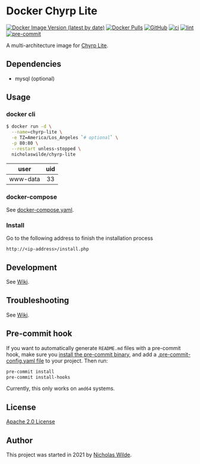 # Docker Chyrp Lite
[![Docker Image Version (latest by date)](https://img.shields.io/docker/v/nicholaswilde/chyrp-lite)](https://hub.docker.com/r/nicholaswilde/chyrp-lite)
[![Docker Pulls](https://img.shields.io/docker/pulls/nicholaswilde/chyrp-lite)](https://hub.docker.com/r/nicholaswilde/chyrp-lite)
[![GitHub](https://img.shields.io/github/license/nicholaswilde/docker-chyrp-lite)](./LICENSE)
[![ci](https://github.com/nicholaswilde/docker-chyrp-lite/workflows/ci/badge.svg)](https://github.com/nicholaswilde/docker-chyrp-lite/actions?query=workflow%3Aci)
[![lint](https://github.com/nicholaswilde/docker-chyrp-lite/workflows/lint/badge.svg?branch=main)](https://github.com/nicholaswilde/docker-chyrp-lite/actions?query=workflow%3Alint)
[![pre-commit](https://img.shields.io/badge/pre--commit-enabled-brightgreen?logo=pre-commit&logoColor=white)](https://github.com/pre-commit/pre-commit)

A multi-architecture image for [Chyrp Lite](https://github.com/xenocrat/chyrp-lite).

## Dependencies

* mysql (optional)

## Usage
### docker cli

```bash
$ docker run -d \
  --name=chyrp-lite \
  -e TZ=America/Los_Angeles `# optional` \
  -p 80:80 \
  --restart unless-stopped \
  nicholaswilde/chyrp-lite
```

|   user   | uid |
|:--------:|:---:|
| www-data |  33 |

### docker-compose

See [docker-compose.yaml](./docker-compose.yaml).

### Install

Go to the following address to finish the installation process

```shell
http://<ip-address>/install.php
```

## Development

See [Wiki](https://github.com/nicholaswilde/docker-template/wiki/Development).

## Troubleshooting

See [Wiki](https://github.com/nicholaswilde/docker-template/wiki/Troubleshooting).

## Pre-commit hook

If you want to automatically generate `README.md` files with a pre-commit hook, make sure you
[install the pre-commit binary](https://pre-commit.com/#install), and add a [.pre-commit-config.yaml file](./.pre-commit-config.yaml)
to your project. Then run:

```bash
pre-commit install
pre-commit install-hooks
```
Currently, this only works on `amd64` systems.

## License

[Apache 2.0 License](./LICENSE)

## Author
This project was started in 2021 by [Nicholas Wilde](https://github.com/nicholaswilde/).
